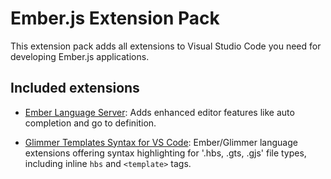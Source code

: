 # Ember.js Extension Pack

This extension pack adds all extensions to Visual Studio Code you need for developing Ember.js applications.

## Included extensions

* [Ember Language Server](https://marketplace.visualstudio.com/items?itemName=lifeart.vscode-ember-unstable): Adds enhanced editor features like auto completion and go to definition.

* [Glimmer Templates Syntax for VS Code](https://marketplace.visualstudio.com/items?itemName=lifeart.vscode-glimmer-syntax): Ember/Glimmer language extensions offering syntax highlighting for '.hbs, .gts, .gjs' file types, including inline `hbs` and `<template>` tags.